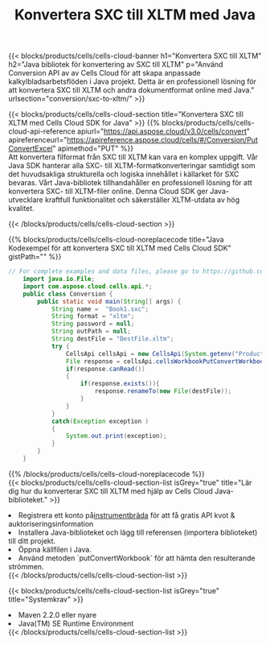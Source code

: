﻿---
title:  Konvertera SXC till XLTM med Java
description:  Använda Aspose.Cells Cloud SDK for Java för att konvertera en fil i SXC-format till en fil i XLTM-format.
kwords: Excel, Convert SXC to XLTM, REST, Java
howto: How to convert SXC to XLTM using Aspose.Cells Cloud Java library.
---
{{< blocks/products/cells/cells-cloud-banner h1="Konvertera SXC till XLTM" h2="Java bibliotek för konvertering av SXC till XLTM" p="Använd Conversion API av av Cells Cloud för att skapa anpassade kalkylbladsarbetsflöden i Java projekt. Detta är en professionell lösning för att konvertera SXC till XLTM och andra dokumentformat online med Java." urlsection="conversion/sxc-to-xltm/" >}}

{{< blocks/products/cells/cells-cloud-section title="Konvertera SXC till XLTM med Cells Cloud SDK for Java" >}}
{{% blocks/products/cells/cells-cloud-api-reference apiurl="https://api.aspose.cloud/v3.0/cells/convert" apireferenceurl="https://apireference.aspose.cloud/cells/#/Conversion/PutConvertExcel" apimethod="PUT" %}}
<br/>
Att konvertera filformat från SXC till XLTM kan vara en komplex uppgift. Vår Java SDK hanterar alla SXC- till XLTM-formatkonverteringar samtidigt som det huvudsakliga strukturella och logiska innehållet i källarket för SXC bevaras. Vårt Java-bibliotek tillhandahåller en professionell lösning för att konvertera SXC- till XLTM-filer online. Denna Cloud SDK ger Java-utvecklare kraftfull funktionalitet och säkerställer XLTM-utdata av hög kvalitet.

{{< /blocks/products/cells/cells-cloud-section >}}

{{% blocks/products/cells/cells-cloud-noreplacecode title="Java Kodexempel för att konvertera SXC till XLTM med Cells Cloud SDK" gistPath="" %}}
 
```java
// For complete examples and data files, please go to https://github.com/aspose-cells-cloud/aspose-cells-cloud-java/
    import java.io.File;
    import com.aspose.cloud.cells.api.*;
    public class Conversion {
        public static void main(String[] args) {
            String name =  "Book1.sxc";
            String format = "xltm";
            String password = null;
            String outPath = null;
            String destFile = "DestFile.xltm";
            try {
                CellsApi cellsApi = new CellsApi(System.getenv("ProductClientId"), System.getenv("ProductClientSecret"));
                File response = cellsApi.cellsWorkbookPutConvertWorkbook(new File(name), format, password, outPath, null,null);            
                if(response.canRead())
                {
                    if(response.exists()){
                        response.renameTo(new File(destFile));
                    }                
                }
            }
            catch(Exception exception )
            {
                System.out.print(exception);
            }
        }
    }
```
 
{{% /blocks/products/cells/cells-cloud-noreplacecode %}}
<br/>
{{< blocks/products/cells/cells-cloud-section-list isGrey="true" title="Lär dig hur du konverterar SXC till XLTM med hjälp av Cells Cloud Java-biblioteket." >}}
<li> Registrera ett konto på<a href="https://dashboard.aspose.cloud/">instrumentbräda</a> för att få gratis API kvot & auktoriseringsinformation</li>
<li>Installera Java-biblioteket och lägg till referensen (importera biblioteket) till ditt projekt.</li>
<li>Öppna källfilen i Java.</li>
<li>Använd metoden `putConvertWorkbook` för att hämta den resulterande strömmen.</li>
{{< /blocks/products/cells/cells-cloud-section-list >}}

{{< blocks/products/cells/cells-cloud-section-list isGrey="true" title="Systemkrav" >}}
<li>Maven 2.2.0 eller nyare</li>
<li>Java(TM) SE Runtime Environment</li>
{{< /blocks/products/cells/cells-cloud-section-list >}}
